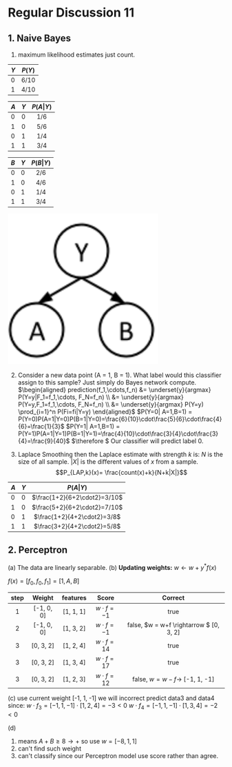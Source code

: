# Regular Discussion 11

## 1. Naive Bayes

1. maximum likelihood estimates
just count.

|$Y$| $P(Y)$|
| - | ----- |
| 0 | $6/10$|
| 1 |$4/10$ |

|$A$| $Y$| $P(A\|Y)$ |
| - | ----- | :--: |
|0 | 0 | $1/6$|
|1 | 0 | $5/6$|
|0 | 1 | $1/4$|
|1 | 1 | $3/4$|

|$B$| $Y$| $P(B\|Y)$ |
| - | ----- | :--: |
|0 | 0 | $2/6$|
|1 | 0 | $4/6$|
|0 | 1 | $1/4$|
|1 | 1 | $3/4$|

![图 0](images/dd9485520b6505e3f4c86029c7f372fb11bd2efce4c47723c17c8927b71210c7.png) 

2. Consider a new data point (A = 1, B = 1). What label would this classifier assign to this sample?
Just simply do Bayes network compute.
$\begin{aligned}
prediction(f_1,\cdots,f_n) &= \underset{y}{argmax} P(Y=y|F_1=f_1,\cdots, F_N=f_n) \\
                    &= \underset{y}{argmax} P(Y=y,F_1=f_1,\cdots, F_N=f_n) \\
                    &= \underset{y}{argmax} P(Y=y) \prod_{i=1}^n P(Fi=fi|Y=y)
\end{aligned}$
$P(Y=0| A=1,B=1) = P(Y=0)P(A=1|Y=0)P(B=1|Y=0)=\frac{6}{10}\cdot\frac{5}{6}\cdot\frac{4}{6}=\frac{1}{3}$
$P(Y=1| A=1,B=1) = P(Y=1)P(A=1|Y=1)P(B=1|Y=1)=\frac{4}{10}\cdot\frac{3}{4}\cdot\frac{3}{4}=\frac{9}{40}$
$\therefore $ Our classifier will predict label 0.

3. Laplace Smoothing
then the Laplace estimate with strength $k$ is:
$N$ is the size of all sample.
$|X|$ is the different values of $x$ from a sample.
$$P_{LAP,k}(x)= \frac{count(x)+k}{N+k|X|}$$

|$A$| $Y$| $P(A\|Y)$ |
| - | ----- | :--: |
|0 | 0 | $\frac{1+2}{6+2\cdot2}=3/10$|
|1 | 0 | $\frac{5+2}{6+2\cdot2}=7/10$|
|0 | 1 | $\frac{1+2}{4+2\cdot2}=3/8$|
|1 | 1 | $\frac{3+2}{4+2\cdot2}=5/8$|

## 2. Perceptron

(a) 
The data are linearly separable.
(b)
**Updating weights:**
$w \leftarrow w + y^*f(x)$

$f(x) = [f_0,f_0,f_1] = [1,A,B]$

|step| Weight | features | Score | Correct |
| :-: | :-: | :-: | :-: |  :-: |
| 1 |[-1, 0, 0] | [1, 1, 1] | $w\cdot f = -1$ | true|
| 2 |[-1, 0, 0] | [1, 3, 2]| $w\cdot f = -1$ | false, $w = w+f \rightarrow $ [0, 3, 2]|
| 3 |[0, 3, 2] | [1, 2, 4] | $w\cdot f = 14$ | true|
| 3 |[0, 3, 2] | [1, 3, 4] | $w\cdot f = 17$ | true|
| 3 |[0, 3, 2] | [1, 2, 3] | $w\cdot f = 12$ | false, $w = w-f \rightarrow$ [-1, 1, -1] |

(c)
use current weight [-1, 1, -1]
we will incorrect predict data3 and data4 since:
$w\cdot f_3 = [-1,1,-1]\cdot[1,2,4] = -3 <0$
$w\cdot f_4 = [-1,1,-1]\cdot[1,3,4] = -2 <0$

(d)

1. means $A+B \geq 8 \rightarrow +$ so use $w = [-8,1,1]$
2. can't find such weight
3. can't classify since our Perceptron model use score rather than agree.
